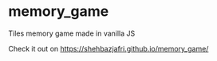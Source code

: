 # memory_game
Tiles memory game made in vanilla JS

Check it out on https://shehbazjafri.github.io/memory_game/
